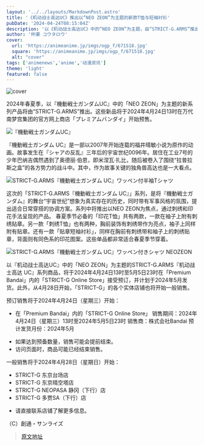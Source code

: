 ```yaml
---
layout: '../../layouts/MarkdownPost.astro'
title: '《机动战士高达UC》推出以“NEO ZEON”为主题的新款T恤与短袖衬衫'
pubDate: '2024-04-24T08:15:04Z'
description: '以《机动战士高达UC》中的“NEO ZEON”为主题，由“STRICT-G.ARMS”推出2024春夏新款服饰，将于2024年4月24日13时在官方网站“Premium Bandai”开启预售。'
author: '仲瀬 コウタロウ'
cover:
  url: 'https://animeanime.jp/imgs/ogp_f/671518.jpg'
  square: 'https://animeanime.jp/imgs/ogp_f/671518.jpg'
  alt: "cover"
tags: ['animenews','anime','动漫资讯']
theme: 'light'
featured: false
---
```

![cover](https://animeanime.jp/imgs/ogp_f/671518.jpg) 

2024年春夏季，以『機動戦士ガンダムUC』中的「NEO ZEON」为主题的新系列产品将由“STRICT-G.ARMS”推出。这些新品将于2024年4月24日13时在万代南梦宫集团的官方网上商店「プレミアムバンダイ」开始预售。

![『機動戦士ガンダムUC』](https://animeanime.jp/imgs/zoom/671534.jpg)

『機動戦士ガンダム UC』是一部以2007年开始连载的福井晴敏小说为原作的动画。故事发生在『シャアの反乱』三年后的宇宙世纪0096年。居住在工业7号的少年巴纳吉偶然遇到了奥德丽·伯恩，即米涅瓦·扎比，随后被卷入了围绕“拉普拉斯之盒”的各方势力的战斗中。其中，作为故事关键的独角兽高达也是一大看点。

![STRICT-G.ARMS『機動戦士ガンダム UC』ワッペン付半袖Tシャツ](https://animeanime.jp/imgs/zoom/671510.jpg)

这次的「STRICT-G.ARMS『機動戦士ガンダム UC』」系列，是将『機動戦士ガンダム』的舞台“宇宙世纪”想象为真实存在的历史，同时带有军事风格的氛围，提出适合日常穿搭的协调方案。系列中将推出以NEO ZEON为焦点，通过刺绣和印花手法呈现的产品。 
春夏季节必备的「印花T恤」共有两款，一款在袖子上附有刺绣贴章。另一款「刺绣T恤」也有两种，胸前装饰有刺绣带作为亮点，袖子上同样附有贴章。还有一款「贴章短袖衬衫」，同样在胸前有刺绣带和袖子上的刺绣贴章，背面则有同色系的印花图案。这些单品都非常适合春夏季节穿着。

![STRICT-G.ARMS『機動戦士ガンダム UC』ワッペン付きシャツ NEOZEON](https://animeanime.jp/imgs/zoom/671522.jpg)

以『机动战士高达UC』中的「NEO ZEON」为主题的STRICT-G.ARMS『机动战士高达 UC』系列商品，将于2024年4月24日13时至5月5日23时在「Premium Bandai」内的「STRICT-G Online Store」接受预订，并计划于2024年5月发货。此外，从4月28日开始，「STRICT-G」的各个实体店铺也将开始一般销售。

预订销售将于2024年4月24日（星期三）开始：
- 在「Premium Bandai」内的「STRICT-G Online Store」
销售期间：2024年4月24日（星期三）13时至2024年5月5日23时
销售商：株式会社Bandai
预计发货月份：2024年5月
* 如果达到预备数量，销售可能会提前结束。
* 访问页面时，商品可能已经结束销售。

一般销售将于2024年4月28日（星期日）开始：
- STRICT-G 东京台场店
- STRICT-G 东京晴空塔店
- STRICT-G NEOPASA 静冈（下行）店
- STRICT-G 多贾SA（下行）店
* 请直接联系店铺了解更多信息。

（C）創通・サンライズ 

>[原文地址](https://animeanime.jp/article/2024/04/24/84043.html)  